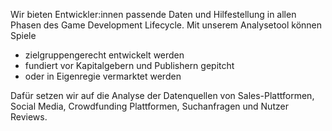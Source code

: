 Wir bieten Entwickler:innen passende Daten und Hilfestellung in allen Phasen des Game Development Lifecycle.
Mit unserem Analysetool können Spiele

- zielgruppengerecht entwickelt werden
- fundiert vor Kapitalgebern und Publishern gepitcht
- oder in Eigenregie vermarktet werden

Dafür setzen wir auf die Analyse der Datenquellen von Sales-Plattformen, Social Media, Crowdfunding Plattformen, Suchanfragen und Nutzer Reviews.
